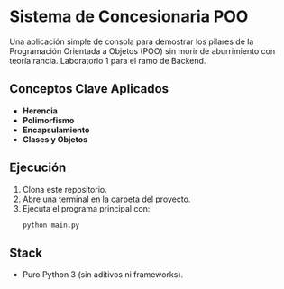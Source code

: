 # Sistema de Concesionaria POO

Una aplicación simple de consola para demostrar los pilares de la Programación Orientada a Objetos (POO) sin morir de aburrimiento con teoría rancia. Laboratorio 1 para el ramo de Backend.

## Conceptos Clave Aplicados 

*   **Herencia** 
*   **Polimorfismo** 
*   **Encapsulamiento** 
*   **Clases y Objetos** 

## Ejecución 

1.  Clona este repositorio.
2.  Abre una terminal en la carpeta del proyecto.
3.  Ejecuta el programa principal con:
    ```bash
    python main.py
    ```

## Stack 

*   Puro Python 3  (sin aditivos ni frameworks).
